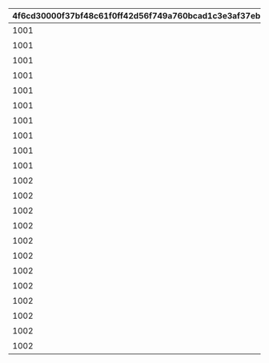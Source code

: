 |4f6cd30000f37bf48c61f0ff42d56f749a760bcad1c3e3af37eb5dd99daa1078|f15134a963dca17c5975d1bccd00edcaa96367a7a545fd999760e26fa0192387|02abc81fe75c52f0b30c42aa63d8dfda06435220cfee1ba4e70199dceba29a17|35ee0951bbe90436fe615352100cfec3a62ceefa5261d8a599f0539583e2f602|83080e6162c27547414c58f3d5d4cd9bde0443f6cf354d88faf37f646e51d359|4405b2f990afb0b209e5ca2929f355083f7eb0f8b7a158c17e40fd5e9b6dece6|c71369126a0fa084d6b67eeede5abe2d6f5ad010b5f4861a70f83676045e6bcc|5a9c185981bf964260fbeac85609baa8c1c3c7a1bffcbdc8ff48d15c52a891d6|c09309fcb03e6d9377eefc6c3fc74e7003c87846393d35805a277167a8e9d78c|37e1fc8e1bf76a1e972fc44083cb9ef4d6812344294731f76a4603285cc6791e|d14cea864a914b21de48da5e02e33205aba2f149cfb81dcd7f37b37e3e7d4dc3|2b9c6435946b6ee32ca1e6435875829a9ae944f6c21327783bc4971f964d57a9|ef14d3d8fe27846459f990cd7470bf970ba1607a6a9998eef9b20fdb660e01d9|788bb16dbdb8bf12471b5438c7e631c1421ca1e1f27cb938188786efacbdc5fc|bcdb1906a1fec039ce76be14d7bdd05cecacca4d79d6b87950668ff2e0eafefd|aa3f97fb56b5964cbdab00887fce0e89763a6c13df21493fd36d424f6163e05a|fc53ca04b102a1d40ba97c501a28b14261d52cc1982ffd2312a4924365ed705f|441fc4e5cb709a3a4bbba0d60298d773665c82a97c18d4871a6367b6fdf734c5|
| --- | --- | --- | --- | --- | --- | --- | --- | --- | --- | --- | --- | --- | --- | --- | --- | --- | --- |
|1001|500000000001|bgm_M220|4004101|1001001|480|1000000000000|0|1|2019/04/01|ロボリマ来襲！|王都滅亡までのカウントダウン　～04/01 23：59|2019/04/01 7:59:59|0|100584|1|bgm_M220|1|
|1001|300000000001|bgm_M220|4004102|1001002|300|500000000000|0|2|2019/04/01 8:00:00|ロボリマ来襲！|王都滅亡までのカウントダウン　～04/01 23：59|2019/04/01 12:59:59|0|100584|2|bgm_M220|1|
|1001|100000000001|bgm_M220|4004103|1001003|300|300000000000|0|3|2019/04/01 13:00:00|ロボリマ来襲！|王都滅亡までのカウントダウン　～04/01 23：59|2019/04/01 17:59:59|0|100584|3|bgm_M220|1|
|1001|50000000001|bgm_M220|4004104|1001001|120|100000000000|0|1|2019/04/01 18:00:00|ロボリマ来襲！|王都滅亡までのカウントダウン　～04/01 23：59|2019/04/01 19:59:59|0|100584|4|bgm_M220|1|
|1001|0|bgm_M220|0|1001002|240|50000000000|0|2|2019/04/01 20:00:00|ロボリマ来襲！|王都滅亡までのカウントダウン　～04/01 23：59|2019/04/01 23:59:59|0|100584|5|bgm_M220|1|
|1001|0|bgm_M220|4004109|1001004|480|0|0|1|2019/04/01|ロボリマ来襲！|王都滅亡までのカウントダウン　～04/01 23：59|2019/04/01 7:59:59|0|100584|8|bgm_M220|1|
|1001|0|bgm_M220|0|1001005|300|0|0|2|2019/04/01 8:00:00|ロボリマ来襲！|王都滅亡までのカウントダウン　～04/01 23：59|2019/04/01 12:59:59|0|100584|9|bgm_M220|1|
|1001|0|bgm_M220|0|1001006|300|0|0|3|2019/04/01 13:00:00|ロボリマ来襲！|王都滅亡までのカウントダウン　～04/01 23：59|2019/04/01 17:59:59|0|100584|10|bgm_M220|1|
|1001|0|bgm_M220|0|1001004|180|0|0|1|2019/04/01 18:00:00|ロボリマ来襲！|王都滅亡までのカウントダウン　～04/01 23：59|2019/04/01 20:59:59|0|100584|11|bgm_M220|1|
|1001|0|bgm_M220|0|1001005|180|0|0|2|2019/04/01 21:00:00|ロボリマ来襲！|王都滅亡までのカウントダウン　～04/01 23：59|2019/04/01 23:59:59|0|100584|12|bgm_M220|1|
|1002|1250000000001|bgm_M220|4004101|1002001|480|2500000000000|0|1|2020/04/01|巨影復活|バトル オブ ランドソル 巨影復活　～04/01 23：59|2020/04/01 7:59:59|0|100584|15|bgm_M220|1|
|1002|750000000001|bgm_M220|4004102|1002002|300|1250000000000|0|2|2020/04/01 8:00:00|巨影復活|バトル オブ ランドソル 巨影復活　～04/01 23：59|2020/04/01 12:59:59|0|100584|16|bgm_M220|1|
|1002|250000000001|bgm_M220|4004103|1002003|300|750000000000|0|3|2020/04/01 13:00:00|巨影復活|バトル オブ ランドソル 巨影復活　～04/01 23：59|2020/04/01 17:59:59|0|100584|17|bgm_M220|1|
|1002|125000000001|bgm_M220|4004104|1002001|120|250000000000|0|1|2020/04/01 18:00:00|巨影復活|バトル オブ ランドソル 巨影復活　～04/01 23：59|2020/04/01 19:59:59|0|100584|18|bgm_M220|1|
|1002|0|bgm_M220|0|1002002|240|125000000000|0|2|2020/04/01 20:00:00|巨影復活|バトル オブ ランドソル 巨影復活　～04/01 23：59|2020/04/01 23:59:59|0|100584|19|bgm_M220|1|
|1002|0|bgm_M220|4004109|1002004|480|0|0|1|2020/04/01|巨影復活|バトル オブ ランドソル 巨影復活　～04/01 23：59|2020/04/01 7:59:59|0|100584|22|bgm_M220|1|
|1002|0|bgm_M220|0|1002005|300|0|0|2|2020/04/01 8:00:00|巨影復活|バトル オブ ランドソル 巨影復活　～04/01 23：59|2020/04/01 12:59:59|0|100584|23|bgm_M220|1|
|1002|0|bgm_M220|0|1002006|300|0|0|3|2020/04/01 13:00:00|巨影復活|バトル オブ ランドソル 巨影復活　～04/01 23：59|2020/04/01 17:59:59|0|100584|24|bgm_M220|1|
|1002|0|bgm_M220|0|1002004|180|0|0|1|2020/04/01 18:00:00|巨影復活|バトル オブ ランドソル 巨影復活　～04/01 23：59|2020/04/01 20:59:59|0|100584|25|bgm_M220|1|
|1002|0|bgm_M220|0|1002005|60|0|0|2|2020/04/01 21:00:00|巨影復活|バトル オブ ランドソル 巨影復活　～04/01 23：59|2020/04/01 21:59:59|0|100584|26|bgm_M220|1|
|1002|0|bgm_M220|0|1002006|60|0|0|3|2020/04/01 22:00:00|巨影復活|バトル オブ ランドソル 巨影復活　～04/01 23：59|2020/04/01 22:59:59|0|100584|27|bgm_M220|1|
|1002|0|bgm_M220|0|1002004|60|0|0|1|2020/04/01 23:00:00|巨影復活|バトル オブ ランドソル 巨影復活　～04/01 23：59|2020/04/01 23:59:59|0|100584|28|bgm_M220|1|